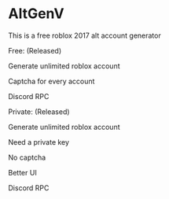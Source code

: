 # AltGenV

This is a free roblox 2017 alt account generator

Free: (Released)

Generate unlimited roblox account

Captcha for every account

Discord RPC

Private: (Released)

Generate unlimited roblox account

Need a private key

No captcha

Better UI

Discord RPC






